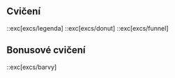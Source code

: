 ## Cvičení
::exc[excs/legenda]
::exc[excs/donut]
::exc[excs/funnel]

## Bonusové cvičení
::exc[excs/barvy]
